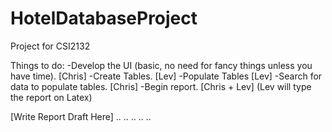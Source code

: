 # HotelDatabaseProject
Project for CSI2132

Things to do:
-Develop the UI (basic, no need for fancy things unless you have time). [Chris]
-Create Tables. [Lev]
-Populate Tables [Lev]
-Search for data to populate tables. [Chris]
-Begin report. [Chris + Lev] (Lev will type the report on Latex)


[Write Report Draft Here]
..
..
..
..
..
